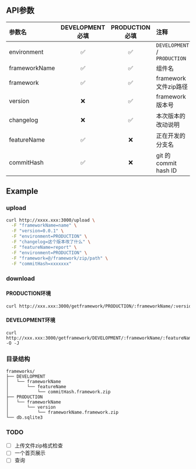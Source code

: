 ## API参数


| 参数名        | DEVELOPMENT必填 | PRODUCTION必填 | 注释                         |
|:--------------|:---------------:|:--------------:|:-----------------------------|
| environment   |        ✅        |       ✅        | `DEVELOPMENT` / `PRODUCTION` |
| frameworkName |        ✅        |       ✅        | 组件名                       |
| framework     |        ✅        |       ✅        | framework 文件zip路径        |
| version       |        ❌        |       ✅        | framework 版本号             |
| changelog     |        ❌        |       ✅        | 本次版本的改动说明           |
| featureName   |        ✅        |       ❌        | 正在开发的分支名             |
| commitHash    |        ✅        |       ❌        | git 的commit hash ID         |


## Example

### upload

```bash
curl http://xxxx.xxx:3000/upload \
  -F "frameworkName=name" \
  -F "version=0.0.1" \
  -F "environment=PRODUCTION" \
  -F "changelog=这个版本改了什么" \
  -F "featureName=report" \
  -F "environment=PRODUCTION" \
  -F "framework=@/framework/zip/path" \
  -F "commitHash=xxxxxxx"
```

### download

#### PRODUCTION环境
```bash
curl http://xxx.xxx:3000/getframework/PRODUCTION/:frameworkName/:version -O -J
```

#### DEVELOPMENT环境
```
curl http://xxx.xxx:3000/getframework/DEVELOPMENT/:frameworkName/:featureName/:commitHash -O -J
```


### 目录结构

```
frameworks/
├── DEVELOPMENT
│   └── frameworkName
│       └── featureName
│           └── commitHash.framework.zip
├── PRODUCTION
│   └── frameworkName
│       └── version
│           └── frameworkName.framework.zip
└── db.sqlite3
```


### TODO

- [ ] 上传文件zip格式检查
- [ ] 一个首页展示
- [ ] 查询
